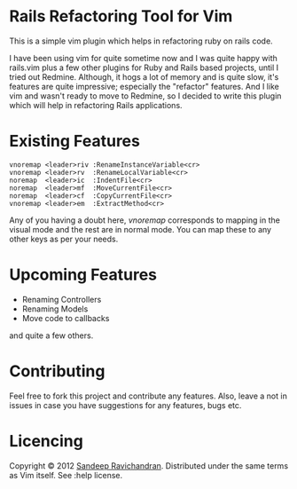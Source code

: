 # Rails Refactoring Tool for Vim


This is a simple vim plugin which helps in refactoring ruby on rails code.

I have been using vim for quite sometime now and I was quite happy with
rails.vim plus a few other plugins for Ruby and Rails based
projects, until I tried out Redmine. Although, it hogs a lot of memory
and is quite slow, it's features are quite impressive; especially the
"refactor" features. And I like vim and wasn't ready to move to Redmine,
so I decided to write this plugin which will help in refactoring Rails
applications.


Existing Features
=================

    vnoremap <leader>riv :RenameInstanceVariable<cr>
    vnoremap <leader>rv  :RenameLocalVariable<cr>
    noremap  <leader>ic  :IndentFile<cr>
    noremap  <leader>mf  :MoveCurrentFile<cr>
    noremap  <leader>cf  :CopyCurrentFile<cr>
    vnoremap <leader>em  :ExtractMethod<cr> 

Any of you having a doubt here, _vnoremap_ corresponds to mapping in the
visual mode and the rest are in normal mode. You can map these to any
other keys as per your needs.


Upcoming Features
=================

* Renaming Controllers
* Renaming Models
* Move code to callbacks

and quite a few others.


Contributing
============

Feel free to fork this project and contribute any features. Also, leave
a not in issues in case you have suggestions for any features, bugs etc.


Licencing
=========

Copyright &copy; 2012 [Sandeep Ravichandran](http://delusionalcode.wordpress.com). Distributed under the same terms as Vim itself. See :help license.
